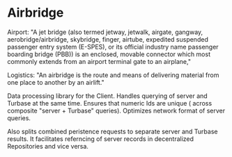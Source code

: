 # Airbridge

Airport: "A jet bridge (also termed jetway, jetwalk, airgate, gangway, aerobridge/airbridge, skybridge, finger, airtube, expedited suspended passenger entry system (E-SPES), or its official industry name passenger boarding bridge (PBB)) is an enclosed, movable connector which most commonly extends from an airport terminal gate to an airplane,"

Logistics: "An airbridge is the route and means of delivering material from one place to another by an airlift."

Data processing library for the Client.  Handles querying of server and Turbase 
at the same time. Ensures that numeric Ids are unique (
    across composite "server + Turbase" queries).  Optimizes network format of
server queries.

Also splits combined peristence requests to separate server 
and Turbase results.  It facilitates referncing of server records in decentralized
Repositories and vice versa. 